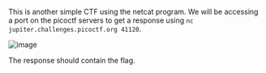 This is another simple CTF using the netcat program. We will be accessing a port on the picoctf servers to get a response using ```nc jupiter.challenges.picoctf.org 41120```.

![image](https://github.com/JMacPort/picoCTFs/assets/145376972/f51dc543-3ee4-4455-a5f0-8c389cf430e0)

The response should contain the flag. 
